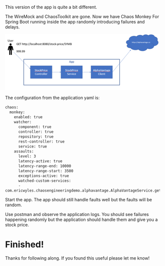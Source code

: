 This version of the app is quite a bit different.

The WireMock and ChaosToolkit are gone. Now we have Chaos Monkey For Spring Boot running inside the app randomly introducing failures and delays.

![branch](branch.png?raw=true)

The configuration from the application yaml is:

```
chaos:
  monkey:
    enabled: true
    watcher:
      component: true
      controller: true
      repository: true
      rest-controller: true
      service: true
    assaults:
      level: 3
      latency-active: true
      latency-range-end: 10000
      latency-range-start: 3500
      exceptions-active: true
      watched-custom-services:
      - com.ericwyles.chaosengineeringdemo.alphavantage.AlphaVantageService.getPrice
```

Start the app. The app should still handle faults well but the faults will be random.

Use postman and observe the application logs. You should see failures happening randomly but the application should handle them and give you a stock price.

# Finished!
Thanks for following along. If you found this useful please let me know!
